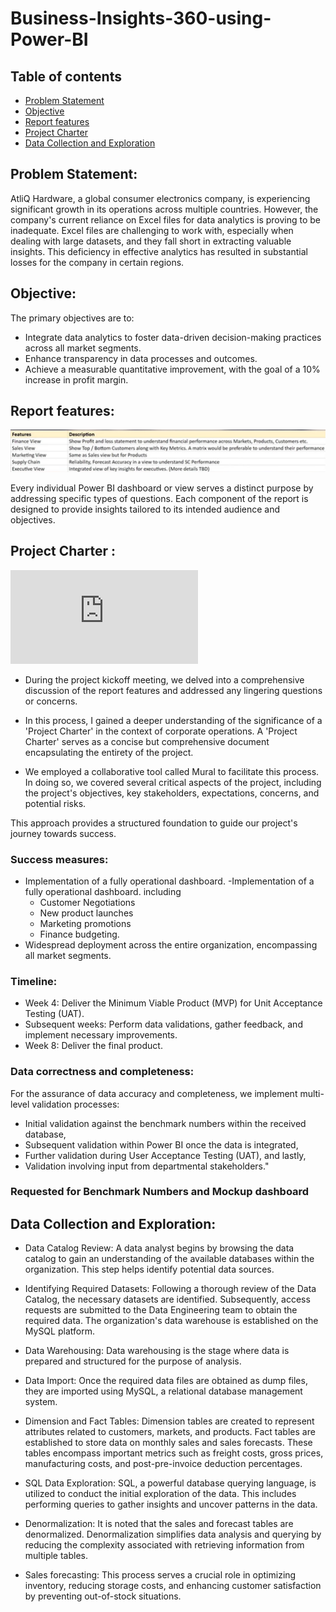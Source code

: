 # Business-Insights-360-using-Power-BI

## Table of contents

- [Problem Statement](https://github.com/mythilyram/Business-Insights-360-using-Power-BI/blob/main/README.md#problem-statement)
- [Objective](https://github.com/mythilyram/Business-Insights-360-using-Power-BI/blob/main/README.md#Objective)
- [Report features](https://github.com/mythilyram/Business-Insights-360-using-Power-BI/blob/main/README.md#report-features)
- [Project Charter](https://github.com/mythilyram/Business-Insights-360-using-Power-BI/blob/main/README.md#project-charter)
- [Data Collection and Exploration](https://github.com/mythilyram/Business-Insights-360-using-Power-BI/edit/main/README.md#data-collection-and-exploration)

## Problem Statement:

AtliQ Hardware, a global consumer electronics company, is experiencing significant growth in its operations across multiple countries. However, the company's current reliance on Excel files for data analytics is proving to be inadequate. Excel files are challenging to work with, especially when dealing with large datasets, and they fall short in extracting valuable insights. This deficiency in effective analytics has resulted in substantial losses for the company in certain regions.

## Objective: 
The primary objectives are to:

- Integrate data analytics to foster data-driven decision-making practices across all market segments.
- Enhance transparency in data processes and outcomes.
- Achieve a measurable quantitative improvement, with the goal of a 10% increase in profit margin.
## Report features: 
![Report features given by the product owner](https://github.com/mythilyram/Business-Insights-360-using-Power-BI/blob/main/2.report%20feautures.png)

Every individual Power BI dashboard or view serves a distinct purpose by addressing specific types of questions. Each component of the report is designed to provide insights tailored to its intended audience and objectives.

## Project Charter : 
![Project Charter link](https://github.com/mythilyram/Business-Insights-360-using-Power-BI/blob/main/3.%20project-charter.pdf)
- During the project kickoff meeting, we delved into a comprehensive discussion of the report features and addressed any lingering questions or concerns.

- In this process, I gained a deeper understanding of the significance of a 'Project Charter' in the context of corporate operations. A 'Project Charter' serves as a concise but comprehensive document encapsulating the entirety of the project.

- We employed a collaborative tool called Mural to facilitate this process. In doing so, we covered several critical aspects of the project, including the project's objectives, key stakeholders, expectations, concerns, and potential risks.

This approach provides a structured foundation to guide our project's journey towards success.
 
### Success measures: 
- Implementation of a fully operational dashboard.
-Implementation of a fully operational dashboard. including
   - Customer Negotiations
   - New product launches
   - Marketing promotions
   - Finance budgeting.
- Widespread deployment across the entire organization, encompassing all market segments.
### Timeline: 
- Week 4: Deliver the Minimum Viable Product (MVP) for Unit Acceptance Testing (UAT).
- Subsequent weeks: Perform data validations, gather feedback, and implement necessary improvements.
- Week 8: Deliver the final product.

### Data correctness and completeness:
For the assurance of data accuracy and completeness, we implement multi-level validation processes: 
- Initial validation against the benchmark numbers within the received database,
- Subsequent validation within Power BI once the data is integrated,
- Further validation during User Acceptance Testing (UAT), and lastly,
- Validation involving input from departmental stakeholders."

### Requested for Benchmark Numbers and Mockup dashboard

## Data Collection and Exploration:

- Data Catalog Review: A data analyst begins by browsing the data catalog to gain an understanding of the available databases within the organization. This step helps identify potential data sources.

- Identifying Required Datasets: Following a thorough review of the Data Catalog, the necessary datasets are identified. Subsequently, access requests are submitted to the Data Engineering team to obtain the required data. The organization's data warehouse is established on the MySQL platform.

- Data Warehousing: Data warehousing is the stage where data is prepared and structured for the purpose of analysis.

- Data Import: Once the required data files are obtained as dump files, they are imported using MySQL, a relational database management system.

- Dimension and Fact Tables: Dimension tables are created to represent attributes related to customers, markets, and products. Fact tables are established to store data on monthly sales and sales forecasts. These tables encompass important metrics such as freight costs, gross prices, manufacturing costs, and post-pre-invoice deduction percentages.

- SQL Data Exploration: SQL, a powerful database querying language, is utilized to conduct the initial exploration of the data. This includes performing queries to gather insights and uncover patterns in the data.

- Denormalization: It is noted that the sales and forecast tables are denormalized. Denormalization simplifies data analysis and querying by reducing the complexity associated with retrieving information from multiple tables.

- Sales forecasting: This process serves a crucial role in optimizing inventory, reducing storage costs, and enhancing customer satisfaction by preventing out-of-stock situations.


 






